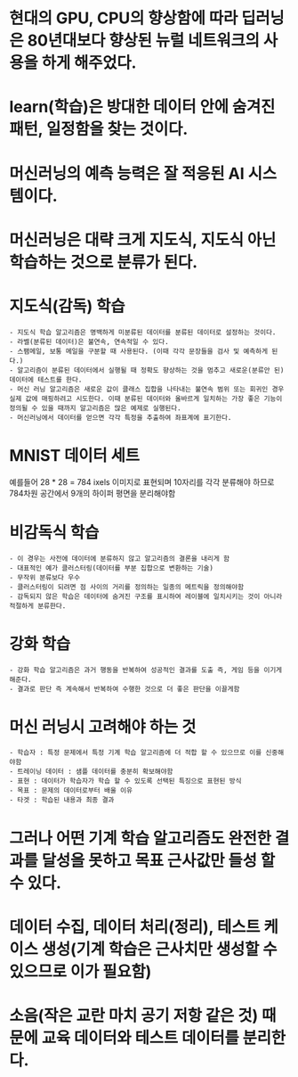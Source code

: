 # 현대의 GPU, CPU의 향상함에 따라 딥러닝은 80년대보다 향상된 뉴럴 네트워크의 사용을 하게 해주었다.
# learn(학습)은 방대한 데이터 안에 숨겨진 패턴, 일정함을 찾는 것이다.
# 머신러닝의 예측 능력은 잘 적응된 AI 시스템이다.
# 머신러닝은 대략 크게 지도식, 지도식 아닌 학습하는 것으로 분류가 된다.

# 지도식(감독) 학습
	- 지도식 학습 알고리즘은 명백하게 미분류된 데이터를 분류된 데이터로 설정하는 것이다.
	- 라벨(분류된 데이터)은 불연속, 연속적일 수 있다.
	- 스팸메일, 보통 메일을 구분할 때 사용된다. (이때 각각 문장들을 검사 및 예측하게 된다.)
	- 알고리즘이 분류된 데이터에서 실행될 때 정확도 향상하는 것을 멈추고 새로운(분류안 된)  데이터에 테스트를 한다.
	- 머신 러닝 알고리즘은 새로운 값이 클래스 집합을 나타내는 불연속 범위 또는 회귀인 경우 실제 값에 매핑하려고 시도한다. 이때 분류된 데이터와 올바르게 일치하는 가장 좋은 기능이 정의될 수 있을 때까지 알고리즘은 많은 예제로 실행된다.
	- 머신러닝에서 데이터를 얻으면 각각 특정을 추출하여 좌표계에 표기한다.

# MNIST 데이터 세트 
예를들어 28 * 28 = 784 ixels 이미지로 표현되며 10자리를 각각 분류해야 하므로 784차원 공간에서 9개의 하이퍼 평면을 분리해야함

# 비감독식 학습
	- 이 경우는 사전에 데이터에 분류하지 않고 알고리즘의 결론을 내리게 함
	- 대표적인 예가 클러스터링(데이터를 부분 집합으로 변환하는 기술)
	- 무작위 분류보다 우수
	- 클러스터링이 되려면 점 사이의 거리를 정의하는 일종의 메트릭을 정의해야함
	- 감독되지 않은 학습은 데이터에 숨겨진 구조를 표시하여 레이블에 일치시키는 것이 아니라 적절하게 분류한다.

# 강화 학습
	- 강화 학습 알고리즘은 과거 행동을 반복하여 성공적인 결과를 도출 즉, 게임 등을 이기게 해준다.
	- 결과로 판단 즉 계속해서 반복하여 수행한 것으로 더 좋은 판단을 이끌게함

# 머신 러닝시 고려해야 하는 것
	- 학습자 : 특정 문제에서 특정 기계 학습 알고리즘에 더 적합 할 수 있으므로 이를 신중해야함
	- 트레이닝 데이터 : 샘플 데이터를 충분히 확보해야함
	- 표현 : 데이터가 학습자가 학습 할 수 있도록 선택된 특징으로 표현된 방식
	- 목표 : 문제의 데이터로부터 배울 이유
	- 타겟 : 학습된 내용과 최종 결과
	
# 그러나 어떤 기계 학습 알고리즘도 완전한 결과를 달성을 못하고 목표 근사값만 들성 할 수 있다.

# 데이터 수집, 데이터 처리(정리), 테스트 케이스 생성(기계 학습은 근사치만 생성할 수 있으므로 이가 필요함)

# 소음(작은 교란 마치 공기 저항 같은 것) 때문에 교육 데이터와 테스트 데이터를 분리한다.